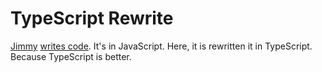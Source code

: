 # TypeScript Rewrite
[Jimmy](https://github.com/CodedJimmy) [writes code](https://github.com/TrizaCorporation/melody/commits?author=CodedJimmy). It's in JavaScript. Here, it is rewritten it in TypeScript. Because TypeScript is better.